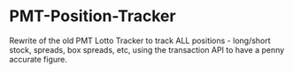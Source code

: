 # PMT-Position-Tracker
Rewrite of the old PMT Lotto Tracker to track ALL positions - long/short stock, spreads, box spreads, etc, using the transaction API to have a penny accurate figure. 
